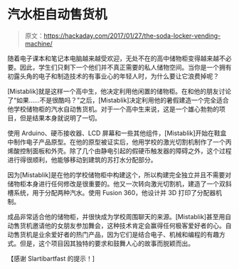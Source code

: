 # 汽水柜自动售货机

> 原文：<https://hackaday.com/2017/01/27/the-soda-locker-vending-machine/>

随着电子课本和笔记本电脑越来越受欢迎，无处不在的高中储物柜变得越来越不必要。因此，学生们只剩下一个他们并不真正需要的私人储物空间。当你是一个拥有初露头角的电子和制造技术的有事业心的年轻人时，为什么要让它浪费掉呢？

[Mistablik]就是这样一个高中生，他决定利用他闲置的储物柜。在和他的朋友讨论了“如果……不是很酷吗？”之后，[Mistablik]决定利用他的暑假建造一个完全适合他学校储物柜的汽水自动售货机。对于一个高中生来说，这是一个雄心勃勃的项目，但是结果本身就说明了一切。

使用 Arduino、硬币接收器、LCD 屏幕和一些其他组件，[Mistablik]开始在鞋盒中制作电子产品原型。在他的原型被证实后，他用学校的激光切割机制作了一个丙烯酸控制面板和外壳。除了几个由静电引起的假硬币触发器的障碍之外，这个过程进行得很顺利，他能够移动到建筑的苏打水分配部分。

因为[Mistablik]是在他的学校储物柜中构建这个，所以构建完全独立并且不需要对储物柜本身进行任何修改是很重要的。他又一次转向激光切割机，建造了一个双斜槽系统，用于分配两种汽水。使用 Fusion 360，他设计并 3D 打印了分配器机制。

成品非常适合他的储物柜，并很快成为学校周围聊天的来源。[Mistablik]甚至用自动售货机邀请他的女朋友参加舞会，这种技术肯定会赢得任何极客爱好者的心。自动售货机是业余爱好者的热门产品，因为它们是结合电子、机械和编程的有趣方式。但是，这个项目因其独特的要求和鼓舞人心的故事而脱颖而出。

【感谢 Slartibartfast 的提示！]